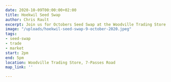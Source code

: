 ```yaml
---
date: 2020-10-09T00:00:00+02:00
title: Hoekwil Seed Swap
author: Chris Rault
excerpt: Join us for Octobers Seed Swap at the Woodville Trading Store.
image: "/uploads/hoekwil-seed-swap-9-october-2020.jpeg"
tags:
- seed-swap
- trade
- market
start: 2pm
end: 5pm
location: Woodville Trading Store, 7-Passes Road
map_link: ''

---
```

